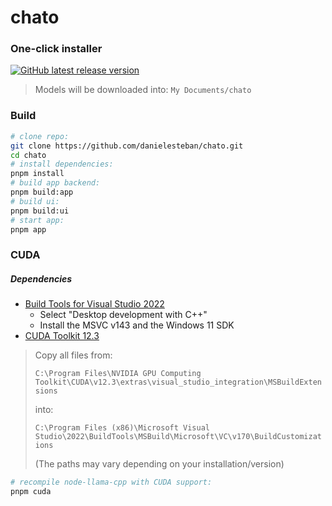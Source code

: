 chato
==

### One-click installer

[![GitHub latest release version](https://img.shields.io/github/v/release/danielesteban/chato.svg?style=flat)](https://github.com/danielesteban/chato/releases/download/v0.0.1/chato-v0.0.1.exe)

> Models will be downloaded into: `My Documents/chato`

### Build

```bash
# clone repo:
git clone https://github.com/danielesteban/chato.git
cd chato
# install dependencies:
pnpm install
# build app backend:
pnpm build:app
# build ui:
pnpm build:ui
# start app:
pnpm app
```

### CUDA

##### Dependencies
 
 * [Build Tools for Visual Studio 2022](https://aka.ms/vs/17/release/vs_BuildTools.exe)
   * Select "Desktop development with C++"
   * Install the MSVC v143 and the Windows 11 SDK
 * [CUDA Toolkit 12.3](https://developer.nvidia.com/cuda-downloads)

> Copy all files from:
>
> `C:\Program Files\NVIDIA GPU Computing Toolkit\CUDA\v12.3\extras\visual_studio_integration\MSBuildExtensions`
>
> into:
>
> `C:\Program Files (x86)\Microsoft Visual Studio\2022\BuildTools\MSBuild\Microsoft\VC\v170\BuildCustomizations`
>
> (The paths may vary depending on your installation/version)

```bash
# recompile node-llama-cpp with CUDA support:
pnpm cuda
```
